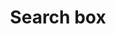 ---
title: "Search box"
Order: 14
Theme: gui
Icon: fas fa-search
Description : Use the `SearchBox` plugin to open components more easily.
StartPage : search-box
Duration : 10m
visible : true
---
